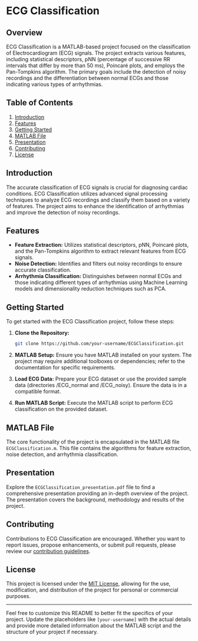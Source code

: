 # ECG Classification

## Overview

ECG Classification is a MATLAB-based project focused on the classification of Electrocardiogram (ECG) signals. The project extracts various features, including statistical descriptors, pNN (percentage of successive RR intervals that differ by more than 50 ms), Poincaré plots, and employs the Pan-Tompkins algorithm. The primary goals include the detection of noisy recordings and the differentiation between normal ECGs and those indicating various types of arrhythmias.

## Table of Contents

1. [Introduction](#introduction)
2. [Features](#features)
3. [Getting Started](#getting-started)
4. [MATLAB File](#matlab-file)
5. [Presentation](#presentation)
6. [Contributing](#contributing)
7. [License](#license)

## Introduction

The accurate classification of ECG signals is crucial for diagnosing cardiac conditions. ECG Classification utilizes advanced signal processing techniques to analyze ECG recordings and classify them based on a variety of features. The project aims to enhance the identification of arrhythmias and improve the detection of noisy recordings.

## Features

- **Feature Extraction:** Utilizes statistical descriptors, pNN, Poincaré plots, and the Pan-Tompkins algorithm to extract relevant features from ECG signals.
- **Noise Detection:** Identifies and filters out noisy recordings to ensure accurate classification.
- **Arrhythmia Classification:** Distinguishes between normal ECGs and those indicating different types of arrhythmias using Machine Learning models and dimensionality reduction techniques such as PCA.

## Getting Started

To get started with the ECG Classification project, follow these steps:

1. **Clone the Repository:**
   ```bash
   git clone https://github.com/your-username/ECGClassification.git
   ```

2. **MATLAB Setup:**
   Ensure you have MATLAB installed on your system. The project may require additional toolboxes or dependencies; refer to the documentation for specific requirements.

3. **Load ECG Data:**
   Prepare your ECG dataset or use the provided sample data (directories /ECG_normal and /ECG_noisy). Ensure the data is in a compatible format.

4. **Run MATLAB Script:**
   Execute the MATLAB script to perform ECG classification on the provided dataset.

## MATLAB File

The core functionality of the project is encapsulated in the MATLAB file `ECGClassification.m`. This file contains the algorithms for feature extraction, noise detection, and arrhythmia classification.

## Presentation

Explore the `ECGClassification_presentation.pdf` file to find a comprehensive presentation providing an in-depth overview of the project. The presentation covers the background, methodology and results of the project.

## Contributing

Contributions to ECG Classification are encouraged. Whether you want to report issues, propose enhancements, or submit pull requests, please review our [contribution guidelines](CONTRIBUTING.md).

## License

This project is licensed under the [MIT License](LICENSE), allowing for the use, modification, and distribution of the project for personal or commercial purposes.

---

Feel free to customize this README to better fit the specifics of your project. Update the placeholders like `[your-username]` with the actual details and provide more detailed information about the MATLAB script and the structure of your project if necessary.
